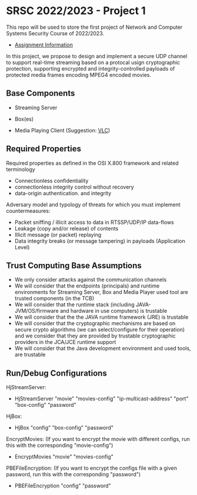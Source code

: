 
# SRSC 2022/2023 - Project 1

This repo will be used to store the first project of Network and Computer Systems Security Course of 2022/2023.

- [Assignment Information](http://vps726303.ovh.net/srsc/)


In this project, we propose to design and implement a secure UDP channel to support real-time streaming based on a protocal usign cryptographic protection, supporting encrypted and integrity-controlled payloads of protected media frames encoding MPEG4 encoded movies.

## Base Components

- Streaming Server

- Box(es)

- Media Playing Client (Suggestion: [VLC](https://www.videolan.org))




## Required Properties

Required properties as defined in the OSI X.800 framework and related terminology

- Connectionless confidentiality
- connectionless integrity control without recovery
- data-origin authentication. and integrity

Adversary model and typology of threats for which you must implement countermeasures:
- Packet sniffing / illicit access to data in RTSSP/UDP/IP data-flows
- Leakage (copy and/or release) of contents
- Illicit message (or packet) replaying
- Data integrity breaks (or message tampering) in payloads (Application Level)


## Trust Computing Base Assumptions

- We only consider attacks against the communication channels
- We will consider that the endpoints (principals) and runtime environments for Streaming Server, Box and Media Player used tool are trusted components (in the TCB)
- We will consider that the runtime stack (including JAVA-JVM/OS/firmware and hardware in use computers) is trustable
- We will consider that the the JAVA runtime framework (JRE) is trustable
- We will consider that the cryptographic mechanisms are based on secure crypto algorithms (we can select/configure for their operation) and we consider that they are provided by trustable cryptographic providers in the JCA/JCE runtime support
- We will consider that the Java development environment and used tools, are trustable

## Run/Debug Configurations

HjStreamServer:
- HjStreamServer "movie" "movies-config" "ip-multicast-address" "port" "box-config" "password"

HjBox:
- HjBox "config" "box-config" "password"

EncryptMovies: (If you want to encrypt the movie with different configs, run this with the corresponding "movie-config")
- EncryptMovies "movie" "movies-config"

PBEFileEncryption: (If you want to encrypt the configs file with a given password, run this with the corresponding "password")
- PBEFileEncryption "config" "password"
